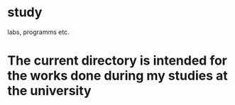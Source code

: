 # study
labs, programms etc.
# The current directory is intended for the works done during my studies at the university
